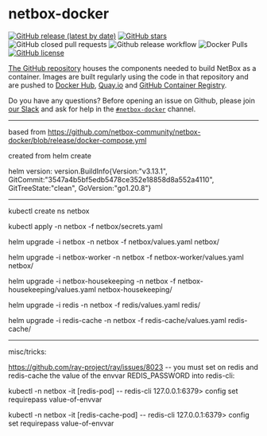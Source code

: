 # netbox-docker

[![GitHub release (latest by date)](https://img.shields.io/github/v/release/netbox-community/netbox-docker)][github-release]
[![GitHub stars](https://img.shields.io/github/stars/netbox-community/netbox-docker)][github-stargazers]
![GitHub closed pull requests](https://img.shields.io/github/issues-pr-closed-raw/netbox-community/netbox-docker)
![Github release workflow](https://img.shields.io/github/workflow/status/netbox-community/netbox-docker/release)
![Docker Pulls](https://img.shields.io/docker/pulls/netboxcommunity/netbox)
[![GitHub license](https://img.shields.io/github/license/netbox-community/netbox-docker)][netbox-docker-license]

[The GitHub repository][netbox-docker-github] houses the components needed to build NetBox as a container.
Images are built regularly using the code in that repository and are pushed to [Docker Hub][netbox-dockerhub], [Quay.io][netbox-quayio] and [GitHub Container Registry][netbox-ghcr].

Do you have any questions?
Before opening an issue on Github,
please join [our Slack][netbox-docker-slack] and ask for help in the [`#netbox-docker`][netbox-docker-slack-channel] channel.

[github-stargazers]: https://github.com/netbox-community/netbox-docker/stargazers
[github-release]: https://github.com/netbox-community/netbox-docker/releases
[netbox-dockerhub]: https://hub.docker.com/r/netboxcommunity/netbox/
[netbox-quayio]: https://quay.io/repository/netboxcommunity/netbox
[netbox-ghcr]: https://github.com/netbox-community/netbox-docker/pkgs/container/netbox
[netbox-docker-github]: https://github.com/netbox-community/netbox-docker/
[netbox-docker-slack]: https://join.slack.com/t/netdev-community/shared_invite/zt-mtts8g0n-Sm6Wutn62q_M4OdsaIycrQ
[netbox-docker-slack-channel]: https://netdev-community.slack.com/archives/C01P0GEVBU7
[netbox-slack-channel]: https://netdev-community.slack.com/archives/C01P0FRSXRV
[netbox-docker-license]: https://github.com/netbox-community/netbox-docker/blob/release/LICENSE



---

based from https://github.com/netbox-community/netbox-docker/blob/release/docker-compose.yml

created from helm create

helm version: version.BuildInfo{Version:"v3.13.1", GitCommit:"3547a4b5bf5edb5478ce352e18858d8a552a4110", GitTreeState:"clean", GoVersion:"go1.20.8"}

---

kubectl create ns netbox

kubectl apply -n netbox -f netbox/secrets.yaml

helm upgrade -i netbox -n netbox -f netbox/values.yaml netbox/

helm upgrade -i netbox-worker -n netbox -f netbox-worker/values.yaml netbox/

helm upgrade -i netbox-housekeeping -n netbox -f netbox-housekeeping/values.yaml netbox-housekeeping/

helm upgrade -i redis -n netbox -f redis/values.yaml redis/

helm upgrade -i redis-cache -n netbox -f redis-cache/values.yaml redis-cache/


---
misc/tricks:

https://github.com/ray-project/ray/issues/8023 -- you must set on redis and redis-cache the value of the envvar REDIS_PASSWORD into redis-cli:

kubectl -n netbox -it [redis-pod] -- redis-cli
127.0.0.1:6379> config set requirepass value-of-envvar

kubectl -n netbox -it [redis-cache-pod] -- redis-cli
127.0.0.1:6379> config set requirepass value-of-envvar
